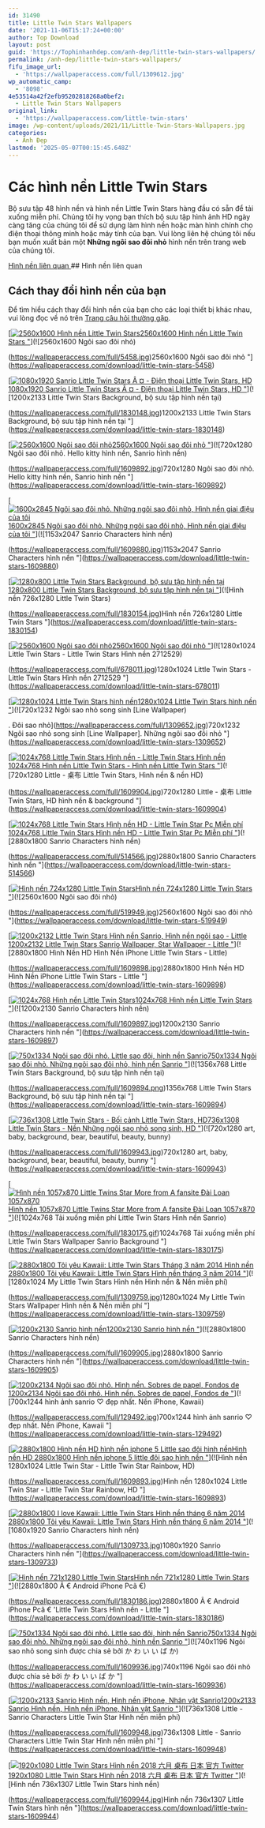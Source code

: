 ```yaml
---
id: 31490
title: Little Twin Stars Wallpapers
date: '2021-11-06T15:17:24+00:00'
author: Top Download
layout: post
guid: 'https://Tophinhanhdep.com/anh-dep/little-twin-stars-wallpapers/'
permalink: /anh-dep/little-twin-stars-wallpapers/
fifu_image_url:
  - 'https://wallpaperaccess.com/full/1309612.jpg'
wp_automatic_camp:
  - '8098'
4e53514a42f2efb95202818268a0bef2:
  - Little Twin Stars Wallpapers
original_link:
  - 'https://wallpaperaccess.com/little-twin-stars'
image: /wp-content/uploads/2021/11/Little-Twin-Stars-Wallpapers.jpg
categories:
  - Ảnh Đẹp
lastmod: '2025-05-07T00:15:45.648Z'
---
```

# Các hình nền Little Twin Stars

Bộ sưu tập 48 hình nền và hình nền Little Twin Stars hàng đầu có sẵn để tải xuống miễn phí. Chúng tôi hy vọng bạn thích bộ sưu tập hình ảnh HD ngày càng tăng của chúng tôi để sử dụng làm hình nền hoặc màn hình chính cho điện thoại thông minh hoặc máy tính của bạn. Vui lòng liên hệ chúng tôi nếu bạn muốn xuất bản một **Những ngôi sao đôi nhỏ** hình nền trên trang web của chúng tôi.

[Hình nền liên quan ](#related) ## Hình nền liên quan

## Cách thay đổi hình nền của bạn

Để tìm hiểu cách thay đổi hình nền của bạn cho các loại thiết bị khác nhau, vui lòng đọc về nó trên [Trang câu hỏi thường gặp](https://tophinhanhdep.com/faq/).

  
[[![2560x1600 Hình nền Little Twin Stars](https://wallpaperaccess.com/full/1309612.jpg)2560x1600 Hình nền Little Twin Stars "](https://wallpaperaccess.com/download/little-twin-stars-1309612)](![2560x1600 Ngôi sao đôi nhỏ)

(https://wallpaperaccess.com/full/5458.jpg)2560x1600 Ngôi sao đôi nhỏ "](https://wallpaperaccess.com/download/little-twin-stars-5458)

[[![1080x1920 Sanrio Little Twin Stars Â ¤ - Điện thoại Little Twin Stars, HD](https://wallpaperaccess.com/full/1309977.jpg)1080x1920 Sanrio Little Twin Stars Â ¤ - Điện thoại Little Twin Stars, HD "](https://wallpaperaccess.com/download/little-twin-stars-1309977)](![1200x2133 Little Twin Stars Background, bộ sưu tập hình nền tại)

(https://wallpaperaccess.com/full/1830148.jpg)1200x2133 Little Twin Stars Background, bộ sưu tập hình nền tại "](https://wallpaperaccess.com/download/little-twin-stars-1830148)

[[![2560x1600 Ngôi sao đôi nhỏ](https://wallpaperaccess.com/full/5471.jpg)2560x1600 Ngôi sao đôi nhỏ "](https://wallpaperaccess.com/download/little-twin-stars-5471)](![720x1280 Ngôi sao đôi nhỏ.  Hello kitty hình nền, Sanrio hình nền)

(https://wallpaperaccess.com/full/1609892.jpg)720x1280 Ngôi sao đôi nhỏ. Hello kitty hình nền, Sanrio hình nền "](https://wallpaperaccess.com/download/little-twin-stars-1609892)

[[![1600x2845 Ngôi sao đôi nhỏ.  Những ngôi sao đôi nhỏ, Hình nền giai điệu của tôi](https://wallpaperaccess.com/full/1309751.jpg)1600x2845 Ngôi sao đôi nhỏ. Những ngôi sao đôi nhỏ, Hình nền giai điệu của tôi "](https://wallpaperaccess.com/download/little-twin-stars-1309751)](![1153x2047 Sanrio Characters hình nền)

(https://wallpaperaccess.com/full/1609880.jpg)1153x2047 Sanrio Characters hình nền "](https://wallpaperaccess.com/download/little-twin-stars-1609880)

[[![1280x800 Little Twin Stars Background, bộ sưu tập hình nền tại](https://wallpaperaccess.com/full/1830153.jpg)1280x800 Little Twin Stars Background, bộ sưu tập hình nền tại "](https://wallpaperaccess.com/download/little-twin-stars-1830153)](![Hình nền 726x1280 Little Twin Stars)

(https://wallpaperaccess.com/full/1830154.jpg)Hình nền 726x1280 Little Twin Stars "](https://wallpaperaccess.com/download/little-twin-stars-1830154)

[[![2560x1600 Ngôi sao đôi nhỏ](https://wallpaperaccess.com/full/519900.jpg)2560x1600 Ngôi sao đôi nhỏ "](https://wallpaperaccess.com/download/little-twin-stars-519900)](![1280x1024 Little Twin Stars - Little Twin Stars Hình nền 2712529)

(https://wallpaperaccess.com/full/678011.jpg)1280x1024 Little Twin Stars - Little Twin Stars Hình nền 2712529 "](https://wallpaperaccess.com/download/little-twin-stars-678011)

[[![1280x1024 Little Twin Stars hình nền](https://wallpaperaccess.com/full/1309636.jpg)1280x1024 Little Twin Stars hình nền "](https://wallpaperaccess.com/download/little-twin-stars-1309636)](![720x1232 Ngôi sao nhỏ song sinh [Line Wallpaper)

.  Đôi sao nhỏ](https://wallpaperaccess.com/full/1309652.jpg)720x1232 Ngôi sao nhỏ song sinh \[Line Wallpaper\]. Những ngôi sao đôi nhỏ "](https://wallpaperaccess.com/download/little-twin-stars-1309652)

[[![1024x768 Little Twin Stars Hình nền - Little Twin Stars Hình nền](https://wallpaperaccess.com/full/1309678.jpg)1024x768 Hình nền Little Twin Stars - Hình nền Little Twin Stars "](https://wallpaperaccess.com/download/little-twin-stars-1309678)](![720x1280 Little - 桌布 Little Twin Stars, Hình nền & nền HD)

(https://wallpaperaccess.com/full/1609904.jpg)720x1280 Little - 桌布 Little Twin Stars, HD hình nền &amp; background "](https://wallpaperaccess.com/download/little-twin-stars-1609904)

[[![1024x768 Little Twin Stars Hình nền HD - Little Twin Star Pc Miễn phí](https://wallpaperaccess.com/full/1609926.jpg)1024x768 Little Twin Stars Hình nền HD - Little Twin Star Pc Miễn phí "](https://wallpaperaccess.com/download/little-twin-stars-1609926)](![2880x1800 Sanrio Characters hình nền)

(https://wallpaperaccess.com/full/514566.jpg)2880x1800 Sanrio Characters hình nền "](https://wallpaperaccess.com/download/little-twin-stars-514566)

[[![Hình nền 724x1280 Little Twin Stars](https://wallpaperaccess.com/full/1830163.jpg)Hình nền 724x1280 Little Twin Stars "](https://wallpaperaccess.com/download/little-twin-stars-1830163)](![2560x1600 Ngôi sao đôi nhỏ)

(https://wallpaperaccess.com/full/519949.jpg)2560x1600 Ngôi sao đôi nhỏ "](https://wallpaperaccess.com/download/little-twin-stars-519949)

[[![1200x2132 Little Twin Stars Hình nền Sanrio, Hình nền ngôi sao - Little](https://wallpaperaccess.com/full/1609890.jpg)1200x2132 Little Twin Stars Sanrio Wallpaper, Star Wallpaper - Little "](https://wallpaperaccess.com/download/little-twin-stars-1609890)](![2880x1800 Hình Nền HD Hình Nền iPhone Little Twin Stars - Little)

(https://wallpaperaccess.com/full/1609898.jpg)2880x1800 Hình Nền HD Hình Nền iPhone Little Twin Stars - Little "](https://wallpaperaccess.com/download/little-twin-stars-1609898)

[[![1024x768 Hình nền Little Twin Stars](https://wallpaperaccess.com/full/1309659.jpg)1024x768 Hình nền Little Twin Stars "](https://wallpaperaccess.com/download/little-twin-stars-1309659)](![1200x2130 Sanrio Characters hình nền)

(https://wallpaperaccess.com/full/1609897.jpg)1200x2130 Sanrio Characters hình nền "](https://wallpaperaccess.com/download/little-twin-stars-1609897)

[[![750x1334 Ngôi sao đôi nhỏ.  Little sao đôi, hình nền Sanrio](https://wallpaperaccess.com/full/1609896.jpg)750x1334 Ngôi sao đôi nhỏ. Những ngôi sao đôi nhỏ, hình nền Sanrio "](https://wallpaperaccess.com/download/little-twin-stars-1609896)](![1356x768 Little Twin Stars Background, bộ sưu tập hình nền tại)

(https://wallpaperaccess.com/full/1609894.png)1356x768 Little Twin Stars Background, bộ sưu tập hình nền tại "](https://wallpaperaccess.com/download/little-twin-stars-1609894)

[[![736x1308 Little Twin Stars - Bối cảnh Little Twin Stars, HD](https://wallpaperaccess.com/full/1609934.jpg)736x1308 Little Twin Stars - Nền Những ngôi sao nhỏ song sinh, HD "](https://wallpaperaccess.com/download/little-twin-stars-1609934)](![720x1280 art, baby, background, bear, beautiful, beauty, bunny)

(https://wallpaperaccess.com/full/1609943.jpg)720x1280 art, baby, background, bear, beautiful, beauty, bunny "](https://wallpaperaccess.com/download/little-twin-stars-1609943)

[[![Hình nền 1057x870 Little Twins Star More from A fansite Đài Loan 1057x870](https://wallpaperaccess.com/full/1309884.jpg)Hình nền 1057x870 Little Twins Star More from A fansite Đài Loan 1057x870 "](https://wallpaperaccess.com/download/little-twin-stars-1309884)](![1024x768 Tải xuống miễn phí Little Twin Stars Hình nền Sanrio)

(https://wallpaperaccess.com/full/1830175.gif)1024x768 Tải xuống miễn phí Little Twin Stars Wallpaper Sanrio Background "](https://wallpaperaccess.com/download/little-twin-stars-1830175)

[[![2880x1800 Tôi yêu Kawaii: Little Twin Stars Tháng 3 năm 2014 Hình nền](https://wallpaperaccess.com/full/1609928.jpg)2880x1800 Tôi yêu Kawaii: Little Twin Stars Hình nền tháng 3 năm 2014 "](https://wallpaperaccess.com/download/little-twin-stars-1609928)](![1280x1024 My Little Twin Stars Hình nền Hình nền & Nền miễn phí)

(https://wallpaperaccess.com/full/1309759.jpg)1280x1024 My Little Twin Stars Wallpaper Hình nền &amp; Nền miễn phí "](https://wallpaperaccess.com/download/little-twin-stars-1309759)

[[![1200x2130 Sanrio hình nền](https://wallpaperaccess.com/full/5468.jpg)1200x2130 Sanrio hình nền "](https://wallpaperaccess.com/download/little-twin-stars-5468)](![2880x1800 Sanrio Characters hình nền)

(https://wallpaperaccess.com/full/1609905.jpg)2880x1800 Sanrio Characters hình nền "](https://wallpaperaccess.com/download/little-twin-stars-1609905)

[[![1200x2134 Ngôi sao đôi nhỏ.  Hình nền.  Sobres de papel, Fondos de](https://wallpaperaccess.com/full/1830180.jpg)1200x2134 Ngôi sao đôi nhỏ. Hình nền. Sobres de papel, Fondos de "](https://wallpaperaccess.com/download/little-twin-stars-1830180)](![700x1244 hình ảnh sanrio ♡ đẹp nhất.  Nền iPhone, Kawaii)

(https://wallpaperaccess.com/full/129492.jpg)700x1244 hình ảnh sanrio ♡ đẹp nhất. Nền iPhone, Kawaii "](https://wallpaperaccess.com/download/little-twin-stars-129492)

[[![2880x1800 Hình nền HD hình nền iphone 5 Little sao đôi hình nền](https://wallpaperaccess.com/full/1830181.jpg)Hình nền HD 2880x1800 Hình nền iphone 5 little đôi sao hình nền "](https://wallpaperaccess.com/download/little-twin-stars-1830181)](![Hình nền 1280x1024 Little Twin Star - Little Twin Star Rainbow, HD)

(https://wallpaperaccess.com/full/1609893.jpg)Hình nền 1280x1024 Little Twin Star - Little Twin Star Rainbow, HD "](https://wallpaperaccess.com/download/little-twin-stars-1609893)

[[![2880x1800 I love Kawaii: Little Twin Stars Hình nền tháng 6 năm 2014](https://wallpaperaccess.com/full/1609906.jpg)2880x1800 Tôi yêu Kawaii: Little Twin Stars Hình nền tháng 6 năm 2014 "](https://wallpaperaccess.com/download/little-twin-stars-1609906)](![1080x1920 Sanrio Characters hình nền)

(https://wallpaperaccess.com/full/1309733.jpg)1080x1920 Sanrio Characters hình nền "](https://wallpaperaccess.com/download/little-twin-stars-1309733)

[[![Hình nền 721x1280 Little Twin Stars](https://wallpaperaccess.com/full/1830185.jpg)Hình nền 721x1280 Little Twin Stars "](https://wallpaperaccess.com/download/little-twin-stars-1830185)](![2880x1800 Ã € Android iPhone Pcã €)

(https://wallpaperaccess.com/full/1830186.jpg)2880x1800 Ã € Android iPhone Pcã € 'Little Twin Stars Hình nền - Little "](https://wallpaperaccess.com/download/little-twin-stars-1830186)

[[![750x1334 Ngôi sao đôi nhỏ.  Little sao đôi, hình nền Sanrio](https://wallpaperaccess.com/full/1609946.jpg)750x1334 Ngôi sao đôi nhỏ. Những ngôi sao đôi nhỏ, hình nền Sanrio "](https://wallpaperaccess.com/download/little-twin-stars-1609946)](![740x1196 Ngôi sao nhỏ song sinh được chia sẻ bởi か わ い い ば か)

(https://wallpaperaccess.com/full/1609936.jpg)740x1196 Ngôi sao đôi nhỏ được chia sẻ bởi か わ い い ば か "](https://wallpaperaccess.com/download/little-twin-stars-1609936)

[[![1200x2133 Sanrio Hình nền, Hình nền iPhone, Nhân vật Sanrio](https://wallpaperaccess.com/full/1830190.jpg)1200x2133 Sanrio Hình nền, Hình nền iPhone, Nhân vật Sanrio "](https://wallpaperaccess.com/download/little-twin-stars-1830190)](![736x1308 Little - Sanrio Characters Little Twin Star Hình nền miễn phí)

(https://wallpaperaccess.com/full/1609948.jpg)736x1308 Little - Sanrio Characters Little Twin Star Hình nền miễn phí "](https://wallpaperaccess.com/download/little-twin-stars-1609948)

[[![1920x1080 Little Twin Stars Hình nền 2018 六月 桌布 日本 官方 Twitter](https://wallpaperaccess.com/full/1830192.jpg)1920x1080 Little Twin Stars Hình nền 2018 六月 桌布 日本 官方 Twitter "](https://wallpaperaccess.com/download/little-twin-stars-1830192)](![Hình nền 736x1307 Little Twin Stars hình nền)

(https://wallpaperaccess.com/full/1609944.jpg)Hình nền 736x1307 Little Twin Stars hình nền "](https://wallpaperaccess.com/download/little-twin-stars-1609944)
